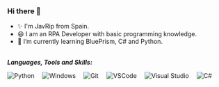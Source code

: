 ### Hi there 👋


- ✨ I'm JavRip from Spain.
- 😄 I am an RPA Developer with basic programming knowledge.
- 🌱 I’m currently learning BluePrism, C# and Python.


<br>**_Languages, Tools and Skills:_**<br>

![Python](https://img.shields.io/badge/Python-FFD43B?style=for-the-badge&logo=python&logoColor=blue)&emsp; ![Windows](https://img.shields.io/badge/Windows-0078D6?style=for-the-badge&logo=windows&logoColor=white)&emsp; ![Git](https://img.shields.io/badge/GIT-E44C30?style=for-the-badge&logo=git&logoColor=white)&emsp; ![VSCode](https://img.shields.io/badge/VSCode-0078D4?style=for-the-badge&logo=visual%20studio%20code&logoColor=white)&emsp; ![Visual Studio](https://img.shields.io/badge/Visual_Studio-5C2D91?style=for-the-badge&logo=visual%20studio&logoColor=white)&emsp; ![C#](https://img.shields.io/badge/C%23-239120?style=for-the-badge&logo=c-sharp&logoColor=white)
